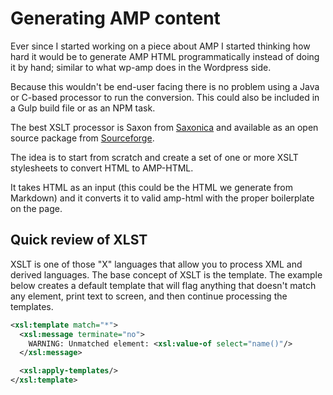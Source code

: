 # Generating AMP content

Ever since I started working on a piece about AMP I started thinking how hard it would be to generate AMP HTML programmatically instead of doing it by hand; similar to what wp-amp does in the Wordpress side.

Because this wouldn't be end-user facing there is no problem using a Java or C-based processor to run the conversion. This could also be included in a Gulp build file or as an NPM task.

The best XSLT processor is Saxon from [Saxonica](http://saxonica.com/welcome/welcome.xml) and available as an open source package from [Sourceforge](https://sourceforge.net/projects/saxon/files/Saxon-HE/9.8/).


The idea is to start from scratch and create a set of one or more XSLT stylesheets to convert HTML to AMP-HTML.

It takes HTML as an input (this could be the HTML we generate from Markdown) and it converts it to valid amp-html with the proper boilerplate on the page.

## Quick review of XLST

XSLT is one of those "X" languages that allow you to process XML and derived languages. The base concept of XSLT is the template. The example below creates a default template that will flag anything that doesn't match any element, print text to screen, and then continue processing the templates.

```xml
<xsl:template match="*">
  <xsl:message terminate="no">
    WARNING: Unmatched element: <xsl:value-of select="name()"/>
  </xsl:message>

  <xsl:apply-templates/>
</xsl:template>
```

